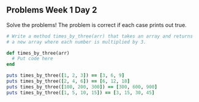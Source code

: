 ## Problems Week 1 Day 2

Solve the problems! The problem is correct if each case prints out true.

```ruby
# Write a method times_by_three(arr) that takes an array and returns  
# a new array where each number is multiplied by 3.

def times_by_three(arr)
  # Put code here
end

puts times_by_three([1, 2, 3]) == [3, 6, 9]
puts times_by_three([2, 4, 6]) == [6, 12, 18]
puts times_by_three([100, 200, 300]) == [300, 600, 900]
puts times_by_three([1, 5, 10, 15]) == [3, 15, 30, 45]
```
